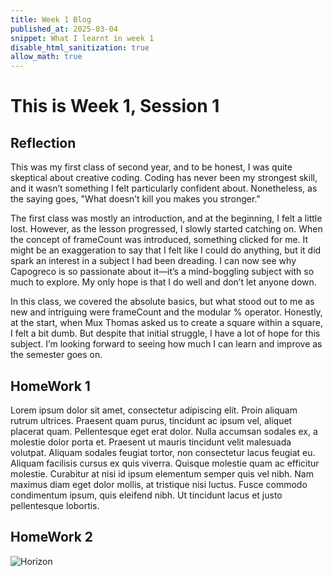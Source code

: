```yaml
---
title: Week 1 Blog
published_at: 2025-03-04
snippet: What I learnt in week 1
disable_html_sanitization: true
allow_math: true
---
```


# This is Week 1, Session 1

## Reflection

This was my first class of second year, and to be honest, I was quite skeptical about creative coding. Coding has never been my strongest skill, and it wasn’t something I felt particularly confident about. Nonetheless, as the saying goes, "What doesn’t kill you makes you stronger."

The first class was mostly an introduction, and at the beginning, I felt a little lost. However, as the lesson progressed, I slowly started catching on. When the concept of frameCount was introduced, something clicked for me. It might be an exaggeration to say that I felt like I could do anything, but it did spark an interest in a subject I had been dreading. I can now see why Capogreco is so passionate about it—it’s a mind-boggling subject with so much to explore. My only hope is that I do well and don’t let anyone down.

In this class, we covered the absolute basics, but what stood out to me as new and intriguing were frameCount and the modular % operator. Honestly, at the start, when Mux Thomas asked us to create a square within a square, I felt a bit dumb. But despite that initial struggle, I have a lot of hope for this subject. I’m looking forward to seeing how much I can learn and improve as the semester goes on.

## HomeWork 1

Lorem ipsum dolor sit amet, consectetur adipiscing elit. Proin aliquam rutrum ultrices. Praesent quam purus, tincidunt ac ipsum vel, aliquet placerat quam. Pellentesque eget erat dolor. Nulla accumsan sodales ex, a molestie dolor porta et. Praesent ut mauris tincidunt velit malesuada volutpat. Aliquam sodales feugiat tortor, non consectetur lacus feugiat eu. Aliquam facilisis cursus ex quis viverra. Quisque molestie quam ac efficitur molestie. Curabitur at nisi id ipsum elementum semper quis vel nibh. Nam maximus diam eget dolor mollis, at tristique nisi luctus. Fusce commodo condimentum ipsum, quis eleifend nibh. Ut tincidunt lacus et justo pellentesque lobortis.

## HomeWork 2

![Horizon](horizon.png)
